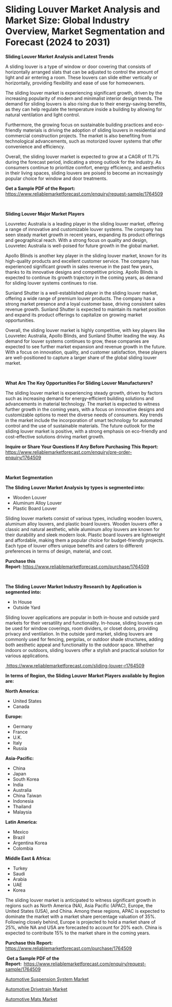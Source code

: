<p><h1>Sliding Louver Market Analysis and Market Size: Global Industry Overview, Market Segmentation and Forecast (2024 to 2031)</h1></p><p><strong>Sliding Louver Market Analysis and Latest Trends</strong></p>
<p><p>A sliding louver is a type of window or door covering that consists of horizontally arranged slats that can be adjusted to control the amount of light and air entering a room. These louvers can slide either vertically or horizontally, providing flexibility and ease of use for homeowners.</p><p>The sliding louver market is experiencing significant growth, driven by the increasing popularity of modern and minimalist interior design trends. The demand for sliding louvers is also rising due to their energy-saving benefits, as they can help regulate the temperature inside a building by allowing for natural ventilation and light control.</p><p>Furthermore, the growing focus on sustainable building practices and eco-friendly materials is driving the adoption of sliding louvers in residential and commercial construction projects. The market is also benefiting from technological advancements, such as motorized louver systems that offer convenience and efficiency.</p><p>Overall, the sliding louver market is expected to grow at a CAGR of 11.7% during the forecast period, indicating a strong outlook for the industry. As consumers continue to prioritize comfort, energy efficiency, and aesthetics in their living spaces, sliding louvers are poised to become an increasingly popular choice for window and door treatments.</p></p>
<p><strong>Get a Sample PDF of the Report:&nbsp;</strong> <a href="https://www.reliablemarketforecast.com/enquiry/request-sample/1764509">https://www.reliablemarketforecast.com/enquiry/request-sample/1764509</a></p>
<p>&nbsp;</p>
<p><strong>Sliding Louver Major Market Players</strong></p>
<p><p>Louvretec Australia is a leading player in the sliding louver market, offering a range of innovative and customizable louver systems. The company has seen steady market growth in recent years, expanding its product offerings and geographical reach. With a strong focus on quality and design, Louvretec Australia is well-poised for future growth in the global market.</p><p>Apollo Blinds is another key player in the sliding louver market, known for its high-quality products and excellent customer service. The company has experienced significant growth in sales revenue in the past few years, thanks to its innovative designs and competitive pricing. Apollo Blinds is expected to continue its growth trajectory in the coming years, as demand for sliding louver systems continues to rise.</p><p>Sunland Shutter is a well-established player in the sliding louver market, offering a wide range of premium louver products. The company has a strong market presence and a loyal customer base, driving consistent sales revenue growth. Sunland Shutter is expected to maintain its market position and expand its product offerings to capitalize on growing market opportunities.</p><p>Overall, the sliding louver market is highly competitive, with key players like Louvretec Australia, Apollo Blinds, and Sunland Shutter leading the way. As demand for louver systems continues to grow, these companies are expected to see further market expansion and revenue growth in the future. With a focus on innovation, quality, and customer satisfaction, these players are well-positioned to capture a larger share of the global sliding louver market.</p></p>
<p>&nbsp;</p>
<p><strong>What Are The Key Opportunities For Sliding Louver Manufacturers?</strong></p>
<p><p>The sliding louver market is experiencing steady growth, driven by factors such as increasing demand for energy-efficient building solutions and advancements in material technology. The market is expected to witness further growth in the coming years, with a focus on innovative designs and customizable options to meet the diverse needs of consumers. Key trends in the market include the incorporation of smart technology for automated control and the use of sustainable materials. The future outlook for the sliding louver market is positive, with a strong emphasis on eco-friendly and cost-effective solutions driving market growth.</p></p>
<p><strong>Inquire or Share Your Questions If Any Before Purchasing This Report:</strong> <a href="https://www.reliablemarketforecast.com/enquiry/pre-order-enquiry/1764509">https://www.reliablemarketforecast.com/enquiry/pre-order-enquiry/1764509</a></p>
<p>&nbsp;</p>
<p><strong>Market Segmentation</strong></p>
<p><strong>The Sliding Louver Market Analysis by types is segmented into:</strong></p>
<p><ul><li>Wooden Louver</li><li>Aluminum Alloy Louver</li><li>Plastic Board Louver</li></ul></p>
<p><p>Sliding louver markets consist of various types, including wooden louvers, aluminum alloy louvers, and plastic board louvers. Wooden louvers offer a classic and natural aesthetic, while aluminum alloy louvers are known for their durability and sleek modern look. Plastic board louvers are lightweight and affordable, making them a popular choice for budget-friendly projects. Each type of louver offers unique benefits and caters to different preferences in terms of design, material, and cost.</p></p>
<p><strong>Purchase this Report:&nbsp;</strong><a href="https://www.reliablemarketforecast.com/purchase/1764509">https://www.reliablemarketforecast.com/purchase/1764509</a></p>
<p>&nbsp;</p>
<p><strong>The Sliding Louver Market Industry Research by Application is segmented into:</strong></p>
<p><ul><li>In House</li><li>Outside Yard</li></ul></p>
<p><p>Sliding louver applications are popular in both in-house and outside yard markets for their versatility and functionality. In-house, sliding louvers can be used for window coverings, room dividers, or closet doors, providing privacy and ventilation. In the outside yard market, sliding louvers are commonly used for fencing, pergolas, or outdoor shade structures, adding both aesthetic appeal and functionality to the outdoor space. Whether indoors or outdoors, sliding louvers offer a stylish and practical solution for various applications.</p></p>
<p><a href="https://www.reliablemarketforecast.com/sliding-louver-r1764509">&nbsp;https://www.reliablemarketforecast.com/sliding-louver-r1764509</a></p>
<p><strong>In terms of Region, the Sliding Louver Market Players available by Region are:</strong></p>
<p>
    <p> <strong> North America: </strong>
        <ul>
            <li>United States</li>
            <li>Canada</li>
        </ul>
        </p> 
    <p> <strong> Europe: </strong>
        <ul>
            <li>Germany</li>
            <li>France</li>
            <li>U.K.</li>
            <li>Italy</li>
            <li>Russia</li>
        </ul>
        </p> 
    <p> <strong> Asia-Pacific: </strong>
        <ul>
            <li>China</li>
            <li>Japan</li>
            <li>South Korea</li>
            <li>India</li>
            <li>Australia</li>
            <li>China Taiwan</li>
            <li>Indonesia</li>
            <li>Thailand</li>
            <li>Malaysia</li>
        </ul>
        </p> 
    <p> <strong> Latin America: </strong>
        <ul>
            <li>Mexico</li>
            <li>Brazil</li>
            <li>Argentina Korea</li>
            <li>Colombia</li>
        </ul>
        </p> 
    <p> <strong> Middle East & Africa: </strong>
        <ul>
            <li>Turkey</li>
            <li>Saudi</li>
            <li>Arabia</li>
            <li>UAE</li>
            <li>Korea</li>
        </ul>
    </p>
    </p>
<p><p>The sliding louver market is anticipated to witness significant growth in regions such as North America (NA), Asia Pacific (APAC), Europe, the United States (USA), and China. Among these regions, APAC is expected to dominate the market with a market share percentage valuation of 35%. Following closely behind, Europe is projected to hold a market share of 25%, while NA and USA are forecasted to account for 20% each. China is expected to contribute 15% to the market share in the coming years.</p></p>
<p><strong>Purchase this Report: </strong><a href="https://www.reliablemarketforecast.com/purchase/1764509">https://www.reliablemarketforecast.com/purchase/1764509</a></p>
<p>&nbsp;<strong>Get a Sample PDF of the Report:&nbsp;&nbsp;</strong><a href="https://www.reliablemarketforecast.com/enquiry/request-sample/1764509">https://www.reliablemarketforecast.com/enquiry/request-sample/1764509</a></p>
<p><strong></strong></p>
<p><p><a href="https://medium.com/@holtman5974/automotive-suspension-system-market-size-is-growing-at-cagr-of-8-6-727da0e852d1">Automotive Suspension System Market</a></p><p><a href="https://medium.com/@sofyanbudiaman1_67863/global-automotive-drivetrain-market-opportunities-and-forecast-for-period-from-2024-to-2031-5c020a8cb0de">Automotive Drivetrain Market</a></p><p><a href="https://medium.com/@barbarakbess8920/global-automotive-mats-industry-types-applications-market-players-regional-growth-analysis-and-bbf9a66d7907">Automotive Mats Market</a></p></p>